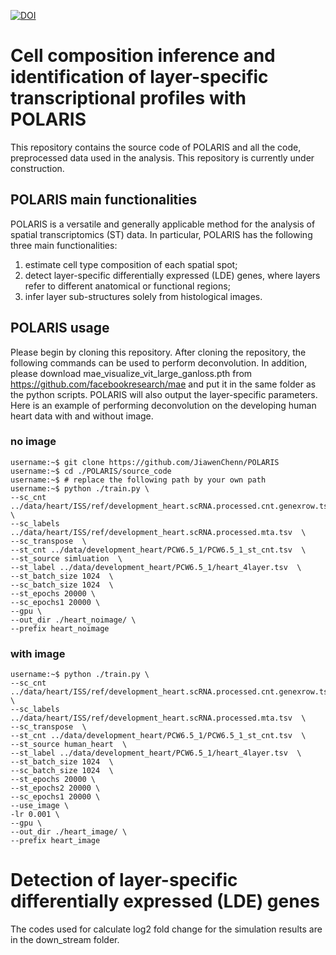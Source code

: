 [![DOI](https://zenodo.org/badge/506357107.svg)](https://zenodo.org/badge/latestdoi/506357107)
# Cell composition inference and identification of layer-specific transcriptional profiles with POLARIS
This repository contains the source code of POLARIS and all the code, preprocessed data used in the analysis. This repository is currently under construction.

## POLARIS main functionalities
POLARIS is a versatile and generally applicable method for the analysis of spatial transcriptomics (ST) data. In particular, POLARIS has the following three main functionalities:
1. estimate cell type composition of each spatial spot;
2. detect layer-specific differentially expressed (LDE) genes, where layers refer to different anatomical or functional regions;
3. infer layer sub-structures solely from histological images.

## POLARIS usage
Please begin by cloning this repository. After cloning the repository, the following commands can be used to perform deconvolution. In addition, please download mae_visualize_vit_large_ganloss.pth from https://github.com/facebookresearch/mae and put it in the same folder as the python scripts.
POLARIS will also output the layer-specific parameters. Here is an example of performing deconvolution on the developing human heart data with and without image.

### no image
```console
username:~$ git clone https://github.com/JiawenChenn/POLARIS
username:~$ cd ./POLARIS/source_code
username:~$ # replace the following path by your own path
username:~$ python ./train.py \
--sc_cnt ../data/heart/ISS/ref/development_heart.scRNA.processed.cnt.genexrow.tsv  \
--sc_labels ../data/heart/ISS/ref/development_heart.scRNA.processed.mta.tsv  \
--sc_transpose  \
--st_cnt ../data/development_heart/PCW6.5_1/PCW6.5_1_st_cnt.tsv  \
--st_source simluation  \
--st_label ../data/development_heart/PCW6.5_1/heart_4layer.tsv  \
--st_batch_size 1024  \
--sc_batch_size 1024  \
--st_epochs 20000 \
--sc_epochs1 20000 \
--gpu \
--out_dir ./heart_noimage/ \
--prefix heart_noimage
```
### with image
```console
username:~$ python ./train.py \
--sc_cnt ../data/heart/ISS/ref/development_heart.scRNA.processed.cnt.genexrow.tsv  \
--sc_labels ../data/heart/ISS/ref/development_heart.scRNA.processed.mta.tsv  \
--sc_transpose  \
--st_cnt ../data/development_heart/PCW6.5_1/PCW6.5_1_st_cnt.tsv  \
--st_source human_heart  \
--st_label ../data/development_heart/PCW6.5_1/heart_4layer.tsv  \
--st_batch_size 1024  \
--sc_batch_size 1024  \
--st_epochs 20000 \
--st_epochs2 20000 \
--sc_epochs1 20000 \
--use_image \
-lr 0.001 \
--gpu \
--out_dir ./heart_image/ \
--prefix heart_image
```

# Detection of layer-specific differentially expressed (LDE) genes 
The codes used for calculate log2 fold change for the simulation results are in the down_stream folder.
